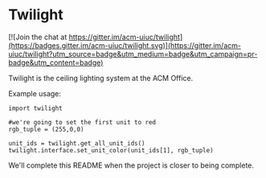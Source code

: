 # Twilight

[![Join the chat at https://gitter.im/acm-uiuc/twilight](https://badges.gitter.im/acm-uiuc/twilight.svg)](https://gitter.im/acm-uiuc/twilight?utm_source=badge&utm_medium=badge&utm_campaign=pr-badge&utm_content=badge)

Twilight is the ceiling lighting system at the ACM Office. 

Example usage:

```
import twilight

#we're going to set the first unit to red
rgb_tuple = (255,0,0)

unit_ids = twilight.get_all_unit_ids()
twilight.interface.set_unit_color(unit_ids[1], rgb_tuple)
```

We'll complete this README when the project is closer to being complete. 
